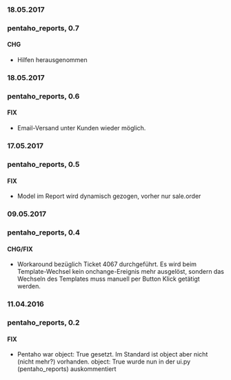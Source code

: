 ### 18.05.2017
### pentaho_reports, 0.7
#### CHG
- Hilfen herausgenommen

### 18.05.2017
### pentaho_reports, 0.6
#### FIX
- Email-Versand unter Kunden wieder möglich.

### 17.05.2017
### pentaho_reports, 0.5
#### FIX
- Model im Report wird dynamisch gezogen, vorher nur sale.order

### 09.05.2017
### pentaho_reports, 0.4
#### CHG/FIX
-  Workaround bezüglich Ticket 4067 durchgeführt. Es wird beim Template-Wechsel kein onchange-Ereignis mehr ausgelöst, sondern das Wechseln des Templates muss manuell per Button Klick getätigt werden.

### 11.04.2016
### pentaho_reports, 0.2
#### FIX
- Pentaho war object: True gesetzt. Im Standard ist object aber nicht (nicht mehr?) vorhanden. object: True wurde nun in der ui.py (pentaho_reports) auskommentiert